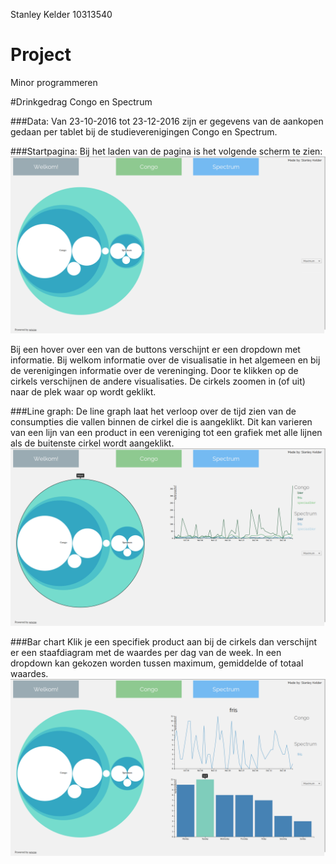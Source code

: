 Stanley Kelder
10313540

# Project
Minor programmeren

#Drinkgedrag Congo en Spectrum

###Data:
Van 23-10-2016 tot 23-12-2016 zijn er gegevens van de aankopen gedaan per tablet bij de studieverenigingen Congo en Spectrum.

###Startpagina:
Bij het laden van de pagina is het volgende scherm te zien:
![alt text](https://github.com/stanleykelder/Project/blob/master/doc/Startpagina.png "Startpagina")

Bij een hover over een van de buttons verschijnt er een dropdown met informatie. Bij welkom informatie over de visualisatie in het algemeen en bij de verenigingen informatie over de vereninging. Door te klikken op de cirkels verschijnen de andere visualisaties. De cirkels zoomen in (of uit) naar de plek waar op wordt geklikt.

###Line graph:
De line graph laat het verloop over de tijd zien van de consumpties die vallen binnen de cirkel die is aangeklikt. Dit kan varieren van een lijn van een product in een vereniging tot een grafiek met alle lijnen als de buitenste cirkel wordt aangeklikt. 
![alt text](https://github.com/stanleykelder/Project/blob/master/doc/Linechart.png "Linechart")

###Bar chart
Klik je een specifiek product aan bij de cirkels dan verschijnt er een staafdiagram met de waardes per dag van de week. In een dropdown kan gekozen worden tussen maximum, gemiddelde of totaal waardes. 
![alt text](https://github.com/stanleykelder/Project/blob/master/doc/barchart.png "Barchart")

